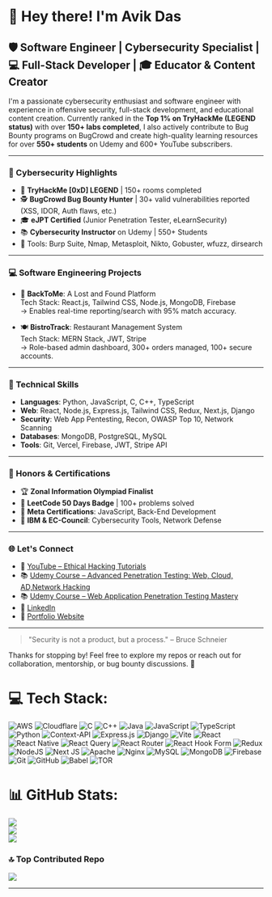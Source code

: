 # 👋 Hey there! I'm Avik Das
## 🛡️ Software Engineer | Cybersecurity Specialist | 💻 Full-Stack Developer | 🎓 Educator & Content Creator

I'm a passionate cybersecurity enthusiast and software engineer with experience in offensive security, full-stack development, and educational content creation. Currently ranked in the **Top 1% on TryHackMe (LEGEND status)** with over **150+ labs completed**, I also actively contribute to Bug Bounty programs on BugCrowd and create high-quality learning resources for over **550+ students** on Udemy and 600+ YouTube subscribers.

---

### 🔐 Cybersecurity Highlights

- 🧠 **TryHackMe [0xD] LEGEND** | 150+ rooms completed
- 🕵️ **BugCrowd Bug Bounty Hunter** | 30+ valid vulnerabilities reported (XSS, IDOR, Auth flaws, etc.)
- 🎓 **eJPT Certified** (Junior Penetration Tester, eLearnSecurity)
- 📚 **Cybersecurity Instructor** on Udemy | 550+ Students
- 🧪 Tools: Burp Suite, Nmap, Metasploit, Nikto, Gobuster, wfuzz, dirsearch

---

### 💻 Software Engineering Projects

- 🧭 **BackToMe**: A Lost and Found Platform  
  Tech Stack: React.js, Tailwind CSS, Node.js, MongoDB, Firebase  
  → Enables real-time reporting/search with 95% match accuracy.

- 🍽️ **BistroTrack**: Restaurant Management System  
  Tech Stack: MERN Stack, JWT, Stripe  
  → Role-based admin dashboard, 300+ orders managed, 100+ secure accounts.

---

### 🔧 Technical Skills

- **Languages**: Python, JavaScript, C, C++, TypeScript
- **Web**: React, Node.js, Express.js, Tailwind CSS, Redux, Next.js, Django
- **Security**: Web App Pentesting, Recon, OWASP Top 10, Network Scanning
- **Databases**: MongoDB, PostgreSQL, MySQL
- **Tools**: Git, Vercel, Firebase, JWT, Stripe API

---

### 🏅 Honors & Certifications

- 🏆 **Zonal Information Olympiad Finalist**
- 🥇 **LeetCode 50 Days Badge** | 100+ problems solved
- 📜 **Meta Certifications**: JavaScript, Back-End Development
- 📘 **IBM & EC-Council**: Cybersecurity Tools, Network Defense

---

### 🌐 Let's Connect

- 🎥 [YouTube – Ethical Hacking Tutorials](https://www.youtube.com/@DreadSpecterOfficial)
- 📚 [Udemy Course – Advanced Penetration Testing: Web, Cloud, AD,Network Hacking](https://www.udemy.com/course/ethical-hacking-bootcamp-2024/?referralCode=0C7A077FE8CAFE016258)
- 📚 [Udemy Course – Web Application Penetration Testing Mastery](https://www.udemy.com/course/web-application-penetration-testing-mastery/?referralCode=D193D0FE07A90D939919)
- 🔗 [LinkedIn](https://www.linkedin.com/in/developeravik/)
- 📂 [Portfolio Website](https://portfolio-2025-ruby.vercel.app/)

---

> "Security is not a product, but a process." – Bruce Schneier

Thanks for stopping by! Feel free to explore my repos or reach out for collaboration, mentorship, or bug bounty discussions. 🚀

# 💻 Tech Stack:
![AWS](https://img.shields.io/badge/AWS-%23FF9900.svg?style=for-the-badge&logo=amazon-aws&logoColor=white) ![Cloudflare](https://img.shields.io/badge/Cloudflare-F38020?style=for-the-badge&logo=Cloudflare&logoColor=white) ![C](https://img.shields.io/badge/c-%2300599C.svg?style=for-the-badge&logo=c&logoColor=white) ![C++](https://img.shields.io/badge/c++-%2300599C.svg?style=for-the-badge&logo=c%2B%2B&logoColor=white) ![Java](https://img.shields.io/badge/java-%23ED8B00.svg?style=for-the-badge&logo=openjdk&logoColor=white) ![JavaScript](https://img.shields.io/badge/javascript-%23323330.svg?style=for-the-badge&logo=javascript&logoColor=%23F7DF1E) ![TypeScript](https://img.shields.io/badge/typescript-%23007ACC.svg?style=for-the-badge&logo=typescript&logoColor=white) ![Python](https://img.shields.io/badge/python-3670A0?style=for-the-badge&logo=python&logoColor=ffdd54) ![Context-API](https://img.shields.io/badge/Context--Api-000000?style=for-the-badge&logo=react) ![Express.js](https://img.shields.io/badge/express.js-%23404d59.svg?style=for-the-badge&logo=express&logoColor=%2361DAFB) ![Django](https://img.shields.io/badge/django-%23092E20.svg?style=for-the-badge&logo=django&logoColor=white) ![Vite](https://img.shields.io/badge/vite-%23646CFF.svg?style=for-the-badge&logo=vite&logoColor=white) ![React](https://img.shields.io/badge/react-%2320232a.svg?style=for-the-badge&logo=react&logoColor=%2361DAFB) ![React Native](https://img.shields.io/badge/react_native-%2320232a.svg?style=for-the-badge&logo=react&logoColor=%2361DAFB) ![React Query](https://img.shields.io/badge/-React%20Query-FF4154?style=for-the-badge&logo=react%20query&logoColor=white) ![React Router](https://img.shields.io/badge/React_Router-CA4245?style=for-the-badge&logo=react-router&logoColor=white) ![React Hook Form](https://img.shields.io/badge/React%20Hook%20Form-%23EC5990.svg?style=for-the-badge&logo=reacthookform&logoColor=white) ![Redux](https://img.shields.io/badge/redux-%23593d88.svg?style=for-the-badge&logo=redux&logoColor=white) ![NodeJS](https://img.shields.io/badge/node.js-6DA55F?style=for-the-badge&logo=node.js&logoColor=white) ![Next JS](https://img.shields.io/badge/Next-black?style=for-the-badge&logo=next.js&logoColor=white) ![Apache](https://img.shields.io/badge/apache-%23D42029.svg?style=for-the-badge&logo=apache&logoColor=white) ![Nginx](https://img.shields.io/badge/nginx-%23009639.svg?style=for-the-badge&logo=nginx&logoColor=white) ![MySQL](https://img.shields.io/badge/mysql-4479A1.svg?style=for-the-badge&logo=mysql&logoColor=white) ![MongoDB](https://img.shields.io/badge/MongoDB-%234ea94b.svg?style=for-the-badge&logo=mongodb&logoColor=white) ![Firebase](https://img.shields.io/badge/firebase-a08021?style=for-the-badge&logo=firebase&logoColor=ffcd34) ![Git](https://img.shields.io/badge/git-%23F05033.svg?style=for-the-badge&logo=git&logoColor=white) ![GitHub](https://img.shields.io/badge/github-%23121011.svg?style=for-the-badge&logo=github&logoColor=white) ![Babel](https://img.shields.io/badge/Babel-F9DC3e?style=for-the-badge&logo=babel&logoColor=black) ![TOR](https://img.shields.io/badge/tor-%237E4798.svg?style=for-the-badge&logo=tor-project&logoColor=white)
# 📊 GitHub Stats:
![](https://github-readme-stats.vercel.app/api?username=DeveloperAvik&theme=react&hide_border=false&include_all_commits=true&count_private=true)<br/>
![](https://github-readme-streak-stats.herokuapp.com/?user=DeveloperAvik&theme=react&hide_border=false)<br/>
![](https://github-readme-stats.vercel.app/api/top-langs/?username=DeveloperAvik&theme=react&hide_border=false&include_all_commits=true&count_private=true&layout=compact)

### 🔝 Top Contributed Repo
![](https://github-contributor-stats.vercel.app/api?username=DeveloperAvik&limit=5&theme=dark&combine_all_yearly_contributions=true)

---

<!-- Proudly created with GPRM ( https://gprm.itsvg.in ) -->
